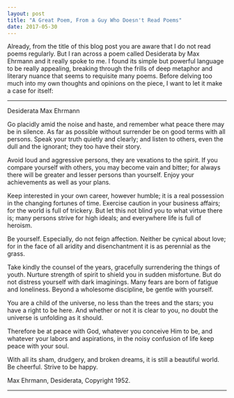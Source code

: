 ```yaml
---
layout: post
title: "A Great Poem, From a Guy Who Doesn't Read Poems"
date: 2017-05-30
---
```


Already, from the title of this blog post you are aware that I do not read poems regularly. But I ran across a poem called Desiderata by Max Ehrmann and it really spoke to me. I found its simple but powerful language to be really appealing, breaking through the frills of deep metaphor and literary nuance that seems to requisite many poems. Before delving too much into my own thoughts and opinions on the piece, I want to let it make a case for itself:

-------------

Desiderata 
Max Ehrmann 

Go placidly amid the noise and haste,
and remember what peace there may be in silence.
As far as possible without surrender
be on good terms with all persons.
Speak your truth quietly and clearly;
and listen to others,
even the dull and the ignorant;
they too have their story.

Avoid loud and aggressive persons,
they are vexations to the spirit.
If you compare yourself with others,
you may become vain and bitter;
for always there will be greater and lesser persons than yourself.
Enjoy your achievements as well as your plans. 

Keep interested in your own career, however humble;
it is a real possession in the changing fortunes of time.
Exercise caution in your business affairs;
for the world is full of trickery.
But let this not blind you to what virtue there is;
many persons strive for high ideals;
and everywhere life is full of heroism. 

Be yourself.
Especially, do not feign affection.
Neither be cynical about love;
for in the face of all aridity and disenchantment
it is as perennial as the grass. 

Take kindly the counsel of the years,
gracefully surrendering the things of youth.
Nurture strength of spirit to shield you in sudden misfortune.
But do not distress yourself with dark imaginings.
Many fears are born of fatigue and loneliness.
Beyond a wholesome discipline,
be gentle with yourself. 

You are a child of the universe,
no less than the trees and the stars;
you have a right to be here.
And whether or not it is clear to you,
no doubt the universe is unfolding as it should. 

Therefore be at peace with God,
whatever you conceive Him to be,
and whatever your labors and aspirations,
in the noisy confusion of life keep peace with your soul. 

With all its sham, drudgery, and broken dreams,
it is still a beautiful world.
Be cheerful.
Strive to be happy. 

Max Ehrmann, Desiderata, Copyright 1952.

-------------

